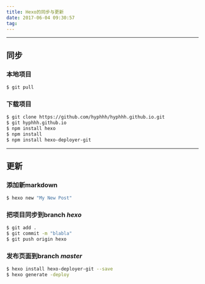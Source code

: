 ```yaml
---
title: Hexo的同步与更新
date: 2017-06-04 09:30:57
tag: 
---
```


---

## 同步

### 本地项目

``` bash
$ git pull
```

### 下载项目

``` bash
$ git clone https://github.com/hyphhh/hyphhh.github.io.git
$ git hyphhh.github.io
$ npm install hexo
$ npm install
$ npm install hexo-deployer-git
```

---

## 更新

### 添加新markdown

``` bash
$ hexo new "My New Post"
```

### 把项目同步到branch *hexo*

``` bash
$ git add .
$ git commit -m "blabla"
$ git push origin hexo
```

### 发布页面到branch *master*

``` bash
$ hexo install hexo-deployer-git --save
$ hexo generate -deploy
```
